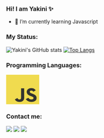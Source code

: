 ### Hi! I am Yakini ✨


- 🌱 I’m currently learning Javascript


### My Status:

![Yakini's GitHub stats](https://github-readme-stats.vercel.app/api?username=yakiniats&show_icons=true&theme=radical)
  [![Top Langs](https://github-readme-stats.vercel.app/api/top-langs/?username=yakiniats&hide_progress=true&theme=radical)](https://github.com/yakiniats/github-readme-stats)

### Programming Languages:

<img align="center" alt="Yakiniats" height="80" width="90" src="https://raw.githubusercontent.com/github/explore/80688e429a7d4ef2fca1e82350fe8e3517d3494d/topics/javascript/javascript.png"> 

### Contact me:

<a href="mailto:yakini.ats@gmail.com"><img src="https://img.shields.io/badge/Gmail-D14836?style=for-the-badge&logo=gmail&logoColor=white"/></a>
<a href="https://https://www.linkedin.com/in/yakini-santos/"><img src="https://img.shields.io/badge/LinkedIn-0077B5?style=for-the-badge&logo=linkedin&logoColor=white"/></a>
<a href="https://twitter.com/essebrilhoemeu"><img src="https://img.shields.io/badge/Twitter-1DA1F2?style=for-the-badge&logo=twitter&logoColor=white"/></a>
